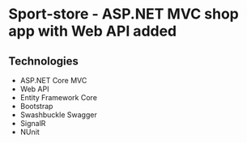 # Sport-store - ASP.NET MVC shop app with Web API added 
## Technologies
* ASP.NET Core MVC
* Web API
* Entity Framework Core
* Bootstrap 
* Swashbuckle Swagger
* SignalR
* NUnit
